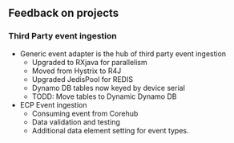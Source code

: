 ## Feedback on projects
### Third Party event ingestion
- Generic event adapter is the hub of third party event ingestion
  - Upgraded to RXjava for parallelism
  - Moved from Hystrix to R4J
  - Upgraded JedisPool for REDIS
  - Dynamo DB tables now keyed by device serial
  - TODD: Move tables to Dynamic Dynamo DB
- ECP Event ingestion
  - Consuming event from Corehub
  - Data validation and testing
  - Additional data element setting for event types.